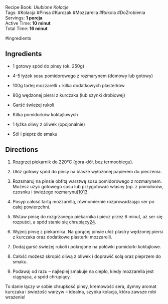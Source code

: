 
Recipe Book: _Ulubione Kolacje_  
Tags: #Kolacja #Pinsa #Kurczak #Mozzarella #Rukola  #DoZrobienia
Servings: **1 porcja**  
Active Time: **10 minut**  
Total Time: **16 minut**

#ingredients

## Ingredients

-  1 gotowy spód do pinsy (ok. 250g)
    
-  4-5 łyżek sosu pomidorowego z rozmarynem (domowy lub gotowy)
    
-  100g tartej mozzarelli + kilka dodatkowych plasterków
    
-  80g wędzonej piersi z kurczaka (lub szynki drobiowej)
    
-  Garść świeżej rukoli
    
-  Kilka pomidorków koktajlowych
    
-  1 łyżka oliwy z oliwek (opcjonalnie)
    
-  Sól i pieprz do smaku
    

## Directions

1. Rozgrzej piekarnik do 220°C (góra-dół, bez termoobiegu).
    
2. Ułóż gotowy spód do pinsy na blasze wyłożonej papierem do pieczenia.
    
3. Rozsmaruj na pinsie obfitą warstwę sosu pomidorowego z rozmarynem. Możesz użyć gotowego sosu lub przygotować własny (np. z pomidorów, czosnku i świeżego rozmarynu)[10](https://zapiecem.wordpress.com/2015/01/18/sos-do-pizzy-z-rozmarynem-i-chilli/)[13](https://www.mniammniam.com/sos-pomidorowy-z-rozmarynem).
    
4. Posyp całość tartą mozzarellą, równomiernie rozprowadzając ser po całej powierzchni.
    
5. Wstaw pinsę do rozgrzanego piekarnika i piecz przez 6 minut, aż ser się rozpuści, a spód stanie się chrupiący[2](https://poprostupycha.com.pl/przepis/pinsa-capricciosa/)[4](https://www.empik.com/pasje/pinsa-z-czym-ja-podawac-top-5-przepisow-na-domowa-pinse,134745,a).
    
6. Wyjmij pinsę z piekarnika. Na gorącej pinsie ułóż plastry wędzonej piersi z kurczaka oraz dodatkowe plasterki mozzarelli.
    
7. Dodaj garść świeżej rukoli i pokrojone na połówki pomidorki koktajlowe.
    
8. Całość możesz skropić oliwą z oliwek i doprawić solą oraz pieprzem do smaku.
    
9. Podawaj od razu – najlepiej smakuje na ciepło, kiedy mozzarella jest ciągnąca, a spód chrupiący.
    

To danie łączy w sobie chrupkość pinsy, kremowość sera, dymny aromat kurczaka i świeżość warzyw – idealna, szybka kolacja, która zawsze robi wrażenie!